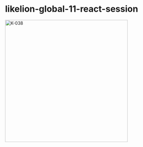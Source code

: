 # likelion-global-11-react-session


<img src="https://github.com/InKyungWoo/Likelion-11th/assets/102344718/133e861a-80fd-4729-9531-93185565d0b8" alt="K-038" width="400"/>

